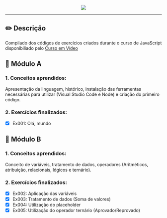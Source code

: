 <p align="center" width=40px heigth=40px>
  <img src="https://user-images.githubusercontent.com/62821027/152442729-f9c201ed-8482-4f85-a70f-3d21266a7494.png">
</p>

***
## ✏️ Descrição
Compilado dos códigos de exercícios criados durante o curso de JavaScript disponibiliado pelo [Curso em Vídeo](https://www.youtube.com/c/CursoemV%C3%ADdeo)

## 📘 Módulo A 

<h3>1. Conceitos aprendidos: </h3>

Apresentação da linguagem, histórico, instalação das ferramentas necessárias para utilizar (Visual Studio Code e Node) e criação do primeiro código.

<h3>2. Exercícios finalizados: </h3>

- [x]  Ex001: Olá, mundo

## 📘 Módulo B

<h3>1. Conceitos aprendidos: </h3>

Conceito de variáveis, tratamento de dados, operadores (Aritméticos, atribuição, relacionais, lógicos e ternário).

<h3>2. Exercícios finalizados: </h3>

- [x]  Ex002: Aplicação das variáveis
- [x]  Ex003: Tratamento de dados (Soma de valores)
- [x]  Ex004: Utilização do placeholder
- [x]  Ex005: Utilização do operador ternário (Aprovado/Reprovado)
